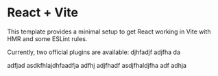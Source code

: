 # React + Vite

This template provides a minimal setup to get React working in Vite with HMR and some ESLint rules.

Currently, two official plugins are available:
djhfadjf
adjfha
da





adfjad
asdkfhlajdhfaadfja
adfhj
adjfhadf
asdjfhaldjfha
adf
adhja